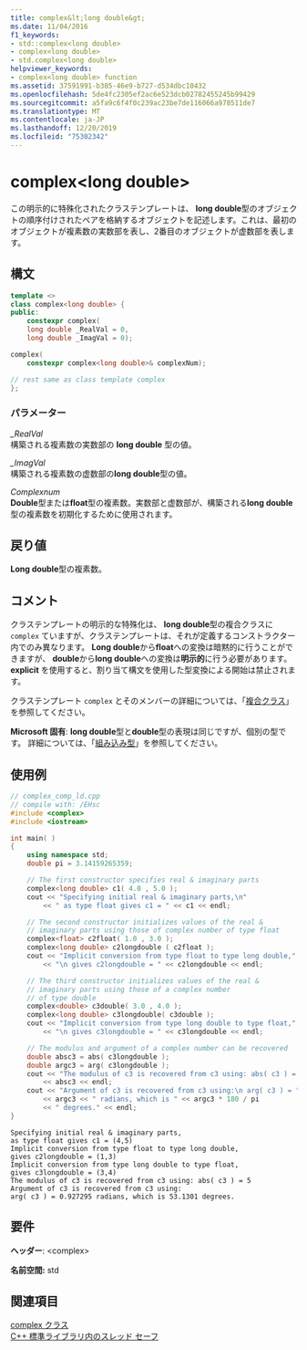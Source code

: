 ```yaml
---
title: complex&lt;long double&gt;
ms.date: 11/04/2016
f1_keywords:
- std::complex<long double>
- complex<long double>
- std.complex<long double>
helpviewer_keywords:
- complex<long double> function
ms.assetid: 37591991-b385-46e9-b727-d534dbc10432
ms.openlocfilehash: 5de4fc2305ef2ac6e523dcb02782455245b99429
ms.sourcegitcommit: a5fa9c6f4f0c239ac23be7de116066a978511de7
ms.translationtype: MT
ms.contentlocale: ja-JP
ms.lasthandoff: 12/20/2019
ms.locfileid: "75302342"
---
```

# <a name="complexltlong-doublegt"></a>complex&lt;long double&gt;

この明示的に特殊化されたクラステンプレートは、 **long double**型のオブジェクトの順序付けされたペアを格納するオブジェクトを記述します。これは、最初のオブジェクトが複素数の実数部を表し、2番目のオブジェクトが虚数部を表します。

## <a name="syntax"></a>構文

```cpp
template <>
class complex<long double> {
public:
    constexpr complex(
    long double _RealVal = 0,
    long double _ImagVal = 0);

complex(
    constexpr complex<long double>& complexNum);

// rest same as class template complex
};
```

### <a name="parameters"></a>パラメーター

*_RealVal*\
構築される複素数の実数部の **long double** 型の値。

*_ImagVal*\
構築される複素数の虚数部の**long double**型の値。

*Complexnum*\
**Double**型または**float**型の複素数。実数部と虚数部が、構築される**long double**型の複素数を初期化するために使用されます。

## <a name="return-value"></a>戻り値

**Long double**型の複素数。

## <a name="remarks"></a>コメント

クラステンプレートの明示的な特殊化は、 **long double**型の複合クラスに `complex` ていますが、クラステンプレートは、それが定義するコンストラクター内でのみ異なります。 **Long double**から**float**への変換は暗黙的に行うことができますが、 **double**から**long double**への変換は**明示的**に行う必要があります。 **explicit** を使用すると、割り当て構文を使用した型変換による開始は禁止されます。

クラステンプレート `complex` とそのメンバーの詳細については、「[複合クラス](../standard-library/complex-class.md)」を参照してください。

**Microsoft 固有**: **long double**型と**double**型の表現は同じですが、個別の型です。 詳細については、「[組み込み型](../cpp/fundamental-types-cpp.md)」を参照してください。

## <a name="example"></a>使用例

```cpp
// complex_comp_ld.cpp
// compile with: /EHsc
#include <complex>
#include <iostream>

int main( )
{
    using namespace std;
    double pi = 3.14159265359;

    // The first constructor specifies real & imaginary parts
    complex<long double> c1( 4.0 , 5.0 );
    cout << "Specifying initial real & imaginary parts,\n"
        << " as type float gives c1 = " << c1 << endl;

    // The second constructor initializes values of the real &
    // imaginary parts using those of complex number of type float
    complex<float> c2float( 1.0 , 3.0 );
    complex<long double> c2longdouble ( c2float );
    cout << "Implicit conversion from type float to type long double,"
        << "\n gives c2longdouble = " << c2longdouble << endl;

    // The third constructor initializes values of the real &
    // imaginary parts using those of a complex number
    // of type double
    complex<double> c3double( 3.0 , 4.0 );
    complex<long double> c3longdouble( c3double );
    cout << "Implicit conversion from type long double to type float,"
        << "\n gives c3longdouble = " << c3longdouble << endl;

    // The modulus and argument of a complex number can be recovered
    double absc3 = abs( c3longdouble );
    double argc3 = arg( c3longdouble );
    cout << "The modulus of c3 is recovered from c3 using: abs( c3 ) = "
        << absc3 << endl;
    cout << "Argument of c3 is recovered from c3 using:\n arg( c3 ) = "
        << argc3 << " radians, which is " << argc3 * 180 / pi
        << " degrees." << endl;
}
```

```Output
Specifying initial real & imaginary parts,
as type float gives c1 = (4,5)
Implicit conversion from type float to type long double,
gives c2longdouble = (1,3)
Implicit conversion from type long double to type float,
gives c3longdouble = (3,4)
The modulus of c3 is recovered from c3 using: abs( c3 ) = 5
Argument of c3 is recovered from c3 using:
arg( c3 ) = 0.927295 radians, which is 53.1301 degrees.
```

## <a name="requirements"></a>要件

**ヘッダー**: \<complex>

**名前空間:** std

## <a name="see-also"></a>関連項目

[complex クラス](../standard-library/complex-class.md)\
[C++ 標準ライブラリ内のスレッド セーフ](../standard-library/thread-safety-in-the-cpp-standard-library.md)
